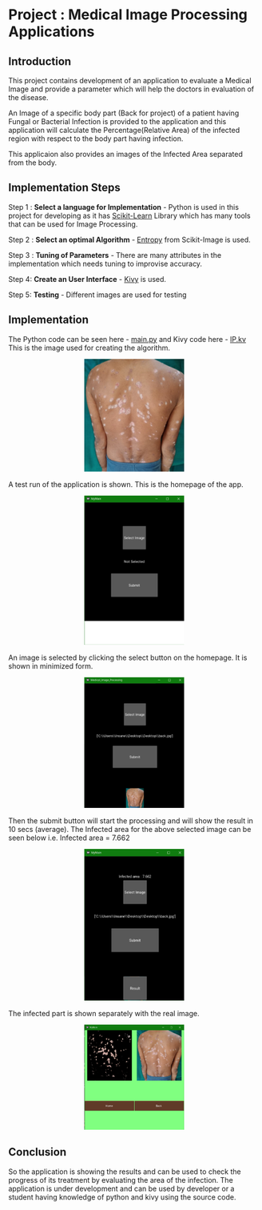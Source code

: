 # <!-- BLOG-POST-LIST:START  -->Project : Medical Image Processing Applications<!-- BLOG-POST-LIST:END  --> 

## **Introduction** 

This project contains development of an application to evaluate a Medical Image and provide a parameter which will help the doctors in evaluation of the disease.

An Image of a specific body part (Back for project) of a patient having Fungal or Bacterial Infection is provided to the application and this application will calculate the Percentage(Relative Area) of the infected region with respect to the body part having infection.

This applicaion also provides an images of the Infected Area separated from the body.

## **Implementation Steps** 

Step 1 : **Select a language for Implementation** - Python is used in this project for developing as it has [Scikit-Learn](https://scikit-learn.org/stable/) Library which has many tools that can be used for Image Processing.

Step 2 : **Select an optimal Algorithm** - [Entropy](https://scikit-image.org/docs/dev/auto_examples/filters/plot_entropy.html) from Scikit-Image is used.

Step 3 : **Tuning of Parameters** - There are many attributes in the implementation which needs tuning to improvise accuracy.

Step 4: **Create an User Interface** - [Kivy](https://kivy.org/#home) is used. 

Step 5: **Testing** -  Different images are used for testing 

## **Implementation** 
The Python code can be seen here - [main.py](https://github.com/B19EE075/Design-Project/blob/a1db88bb0cfa50cf4189dd89642d10787f73cf90/main.py) and Kivy code here - [IP.kv](IP.kv) 
This is the image used for creating the algorithm.

<p align="center">
  <img src="https://github.com/B19EE075/Design-Project/blob/6ab09269da55fa3669f0759cc4a2b52e91a866e2/Assets/back.jpg" width="200" title="hover text">
  
</p>

A test run of the application is shown.
This is the homepage of the app.

<p align="center">
  <img src="https://github.com/B19EE075/Design-Project/blob/f3b0809153f92181a6eb2571e8188bcded7076ba/Assets/1.png" width="200" title="hover text">

An image is selected by clicking the select button on the homepage. It is shown in minimized form.
  
<p align="center">
  <img src="https://github.com/B19EE075/Design-Project/blob/86e7332b571733679d8e8bf4d0a7c6d4f5617e27/Assets/3.png" width="200" title="hover text">

Then the submit button will start the processing and will show the result in 10 secs (average).
The Infected area for the above selected image can be seen below i.e. Infected area = 7.662
<p align="center">
  <img src="https://github.com/B19EE075/Design-Project/blob/86e7332b571733679d8e8bf4d0a7c6d4f5617e27/Assets/4.png" width="200" title="hover text">

The infected part is shown separately with the real image.
<p align="center">
  <img src="https://github.com/B19EE075/Design-Project/blob/86e7332b571733679d8e8bf4d0a7c6d4f5617e27/Assets/5.png" width="200" title="hover text">
  
## **Conclusion**  
So the application is showing the results and can be used to check the progress of its treatment by evaluating the area of the infection.
The application is under development and can be used by developer or a student having knowledge of python and kivy using the source code.
  
  
  
  
  
  
  

